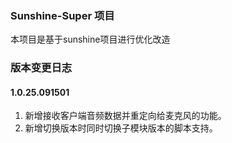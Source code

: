 ### Sunshine-Super 项目
本项目是基于sunshine项目进行优化改造


### 版本变更日志
#### 1.0.25.091501
1. 新增接收客户端音频数据并重定向给麦克风的功能。
2. 新增切换版本时同时切换子模块版本的脚本支持。